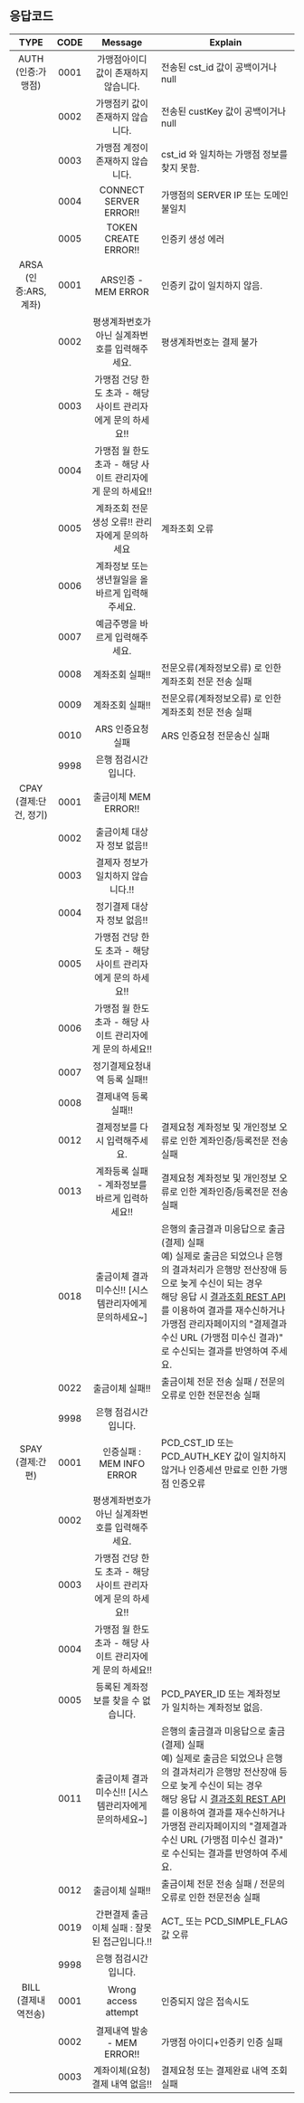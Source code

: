 ## 응답코드 
TYPE | CODE | Message | Explain
:----: | :----: | :----: | ----
AUTH<br>(인증:가맹점) | 0001 | 가맹점아이디 값이 존재하지 않습니다. | 전송된 cst_id 값이 공백이거나 null
| | 0002 | 가맹점키 값이 존재하지 않습니다. | 전송된 custKey 값이 공백이거나 null 
| | 0003 | 가맹점 계정이 존재하지 않습니다. | cst_id 와 일치하는 가맹점 정보를 찾지 못함.
| | 0004 | CONNECT SERVER ERROR!! | 가맹점의 SERVER IP 또는 도메인 불일치
| | 0005 | TOKEN CREATE ERROR!! | 인증키 생성 에러
ARSA<br>(인증:ARS, 계좌) | 0001 | ARS인증 - MEM ERROR | 인증키 값이 일치하지 않음.
| | 0002 | 평생계좌번호가 아닌 실계좌번호를 입력해주세요. | 평생계좌번호는 결제 불가 
| | 0003 | 가맹점 건당 한도 초과 - 해당 사이트 관리자에게 문의 하세요!! | | 
| | 0004 | 가맹점 월 한도 초과 - 해당 사이트 관리자에게 문의 하세요!! | | 
| | 0005 | 계좌조회 전문생성 오류!! 관리자에게 문의하세요 | 계좌조회 오류 |
| | 0006 | 계좌정보 또는 생년월일을 올바르게 입력해주세요. | | 
| | 0007 | 예금주명을 바르게 입력해주세요. | |
| | 0008 | 계좌조회 실패!! | 전문오류(계좌정보오류) 로 인한 계좌조회 전문 전송 실패
| | 0009 | 계좌조회 실패!! | 전문오류(계좌정보오류) 로 인한 계좌조회 전문 전송 실패
| | 0010 | ARS 인증요청 실패 | ARS 인증요청 전문송신 실패
| | 9998 | 은행 점검시간입니다. | |
CPAY<br>(결제:단건, 정기) | 0001 | 출금이체 MEM ERROR!! | |
| | 0002 | 출금이체 대상자 정보 없음!! | | 
| | 0003 | 결제자 정보가 일치하지 않습니다.!! | |
| | 0004 | 정기결제 대상자 정보 없음!! | | 
| | 0005 | 가맹점 건당 한도 초과 - 해당 사이트 관리자에게 문의 하세요!! | |
| | 0006 | 가맹점 월 한도 초과 - 해당 사이트 관리자에게 문의 하세요!! | | 
| | 0007 | 정기결제요청내역 등록 실패!! | |
| | 0008 | 결제내역 등록 실패!! | | 
| | 0012 | 결제정보를 다시 입력해주세요. | 결제요청 계좌정보 및 개인정보 오류로 인한 계좌인증/등록전문 전송 실패
| | 0013 | 계좌등록 실패 - 계좌정보를 바르게 입력하세요!! | 결제요청 계좌정보 및 개인정보 오류로 인한 계좌인증/등록전문 전송 실패
| | 0018 | 출금이체 결과 미수신!! [시스템관리자에게 문의하세요~] | 은행의 출금결과 미응답으로 출금(결제) 실패 <br> 예) 실제로 출금은 되었으나 은행의 결과처리가 은행망 전산장애 등으로 늦게 수신이 되는 경우 <br> 해당 응답 시 [결과조회 REST API](../../../#결제결과-조회)를 이용하여 결과를 재수신하거나 가맹점 관리자페이지의 "결제결과 수신 URL (가맹점 미수신 결과)" 로 수신되는 결과를 반영하여 주세요.
| | 0022 | 출금이체 실패!! | 출금이체 전문 전송 실패 / 전문의 오류로 인한 전문전송 실패
| | 9998 | 은행 점검시간입니다. | |
SPAY<br>(결제:간편) | 0001 | 인증실패 : MEM INFO ERROR | PCD_CST_ID 또는 PCD_AUTH_KEY 값이 일치하지 않거나 인증세션 만료로 인한 가맹점 인증오류
| | 0002 | 평생계좌번호가 아닌 실계좌번호를 입력해주세요. | | 
| | 0003 | 가맹점 건당 한도 초과 - 해당 사이트 관리자에게 문의 하세요!! | |
| | 0004 | 가맹점 월 한도 초과 - 해당 사이트 관리자에게 문의 하세요!! | | 
| | 0005 | 등록된 계좌정보를 찾을 수 없습니다. | PCD_PAYER_ID 또는 계좌정보 가 일치하는 계좌정보 없음.
| | 0011 | 출금이체 결과 미수신!! [시스템관리자에게 문의하세요~] | 은행의 출금결과 미응답으로 출금(결제) 실패 <br> 예) 실제로 출금은 되었으나 은행의 결과처리가 은행망 전산장애 등으로 늦게 수신이 되는 경우 <br> 해당 응답 시 [결과조회 REST API](../../../#결제결과-조회)를 이용하여 결과를 재수신하거나 가맹점 관리자페이지의 "결제결과 수신 URL (가맹점 미수신 결과)" 로 수신되는 결과를 반영하여 주세요.
| | 0012 | 출금이체 실패!! | 출금이체 전문 전송 실패 / 전문의 오류로 인한 전문전송 실패
| | 0019 | 간편결제 출금이체 실패 : 잘못된 접근입니다.!! | ACT_ 또는 PCD_SIMPLE_FLAG 값 오류
| | 9998 | 은행 점검시간입니다. | |
BILL<br>(결제내역전송) | 0001 | Wrong access attempt | 인증되지 않은 접속시도
| | 0002 | 결제내역 발송 - MEM ERROR!! | 가맹점 아이디+인증키 인증 실패
| | 0003 | 계좌이체(요청)결제 내역 없음!! | 결제요청 또는 결제완료 내역 조회 실패
